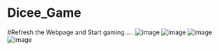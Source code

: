 # Dicee_Game
#Refresh the Webpage and Start gaming.....
![image](https://github.com/Renjith20/Dicee_Game/assets/93483303/5638f0a4-e488-4ec9-8f85-f63d518de9e1)
![image](https://github.com/Renjith20/Dicee_Game/assets/93483303/5ea35492-d410-4384-86c0-5c6ec683bb1b)
![image](https://github.com/Renjith20/Dicee_Game/assets/93483303/1a2a8797-81ce-4232-9cc5-d926d4212066)
![image](https://github.com/Renjith20/Dicee_Game/assets/93483303/223a2f55-4ed8-400a-b4bb-f3e416bd7d4f)



